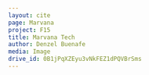 ```yaml
---
layout: cite
page: Marvana
project: F15
title: Marvana Tech
author: Denzel Buenafe
media: Image
drive_id: 0B1jPqXZEyu3vNkFEZ1dPQVBrSms
---
```

